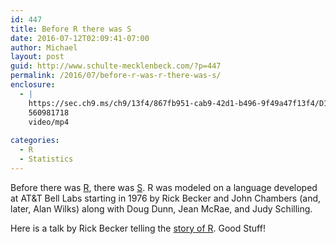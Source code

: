 ```yaml
---
id: 447
title: Before R there was S
date: 2016-07-12T02:09:41-07:00
author: Michael
layout: post
guid: http://www.schulte-mecklenbeck.com/?p=447
permalink: /2016/07/before-r-was-r-there-was-s/
enclosure:
  - |
    https://sec.ch9.ms/ch9/13f4/867fb951-cab9-42d1-b496-9f49a47f13f4/D1McCAWS1Baker_mid.mp4
    560981718
    video/mp4
    
categories:
  - R
  - Statistics
---
```

<p class="p1">
  <span class="s1">Before there was <a href="https://mran.microsoft.com/documents/what-is-r/"><span class="s2">R</span></a>, there was <a href="https://en.wikipedia.org/wiki/S_(programming_language)"><span class="s2">S</span></a>. R was modeled on a language developed at AT&T Bell Labs starting in 1976 by Rick Becker and John Chambers (and, later, Alan Wilks) along with Doug Dunn, Jean McRae, and Judy Schilling.</span>
</p>

<p class="p1">
  Here is a talk by Rick Becker telling the <a href="https://sec.ch9.ms/ch9/13f4/867fb951-cab9-42d1-b496-9f49a47f13f4/D1McCAWS1Baker_mid.mp4">story of R</a>. Good Stuff!
</p>